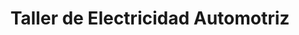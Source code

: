 ---
title: "Taller de Electricidad Automotriz"
url: /quito/taller-de-electricidad-automotriz/
shop: Autowerkstatt
---